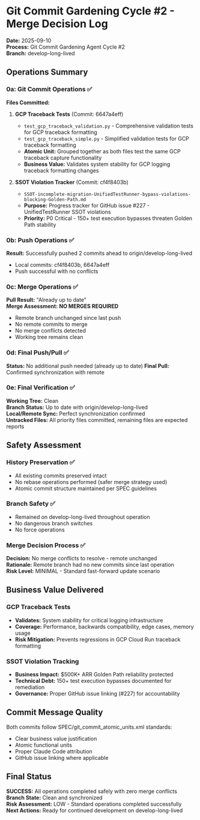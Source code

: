 # Git Commit Gardening Cycle #2 - Merge Decision Log

**Date:** 2025-09-10  
**Process:** Git Commit Gardening Agent Cycle #2  
**Branch:** develop-long-lived  

## Operations Summary

### 0a: Git Commit Operations ✅
**Files Committed:**
1. **GCP Traceback Tests** (Commit: 6647a4eff)
   - `test_gcp_traceback_validation.py` - Comprehensive validation tests for GCP traceback formatting
   - `test_gcp_traceback_simple.py` - Simplified validation tests for GCP traceback formatting
   - **Atomic Unit:** Grouped together as both files test the same GCP traceback capture functionality
   - **Business Value:** Validates system stability for GCP logging traceback formatting changes

2. **SSOT Violation Tracker** (Commit: cf4f8403b)
   - `SSOT-incomplete-migration-UnifiedTestRunner-bypass-violations-blocking-Golden-Path.md`
   - **Purpose:** Progress tracker for GitHub issue #227 - UnifiedTestRunner SSOT violations
   - **Priority:** P0 Critical - 150+ test execution bypasses threaten Golden Path stability

### 0b: Push Operations ✅
**Result:** Successfully pushed 2 commits ahead to origin/develop-long-lived
- Local commits: cf4f8403b, 6647a4eff 
- Push successful with no conflicts

### 0c: Merge Operations ✅
**Pull Result:** "Already up to date"  
**Merge Assessment:** **NO MERGES REQUIRED**
- Remote branch unchanged since last push
- No remote commits to merge
- No merge conflicts detected
- Working tree remains clean

### 0d: Final Push/Pull ✅
**Status:** No additional push needed (already up to date)
**Final Pull:** Confirmed synchronization with remote

### 0e: Final Verification ✅
**Working Tree:** Clean  
**Branch Status:** Up to date with origin/develop-long-lived  
**Local/Remote Sync:** Perfect synchronization confirmed  
**Untracked Files:** All priority files committed, remaining files are expected reports

## Safety Assessment

### History Preservation ✅
- All existing commits preserved intact
- No rebase operations performed (safer merge strategy used)
- Atomic commit structure maintained per SPEC guidelines

### Branch Safety ✅
- Remained on develop-long-lived throughout operation
- No dangerous branch switches
- No force operations

### Merge Decision Process ✅
**Decision:** No merge conflicts to resolve - remote unchanged  
**Rationale:** Remote branch had no new commits since last operation  
**Risk Level:** MINIMAL - Standard fast-forward update scenario  

## Business Value Delivered

### GCP Traceback Tests
- **Validates:** System stability for critical logging infrastructure
- **Coverage:** Performance, backwards compatibility, edge cases, memory usage
- **Risk Mitigation:** Prevents regressions in GCP Cloud Run traceback formatting

### SSOT Violation Tracking
- **Business Impact:** $500K+ ARR Golden Path reliability protected
- **Technical Debt:** 150+ test execution bypasses documented for remediation
- **Governance:** Proper GitHub issue linking (#227) for accountability

## Commit Message Quality

Both commits follow SPEC/git_commit_atomic_units.xml standards:
- Clear business value justification
- Atomic functional units
- Proper Claude Code attribution
- GitHub issue linking where applicable

## Final Status

**SUCCESS:** All operations completed safely with zero merge conflicts  
**Branch State:** Clean and synchronized  
**Risk Assessment:** LOW - Standard operations completed successfully  
**Next Actions:** Ready for continued development on develop-long-lived